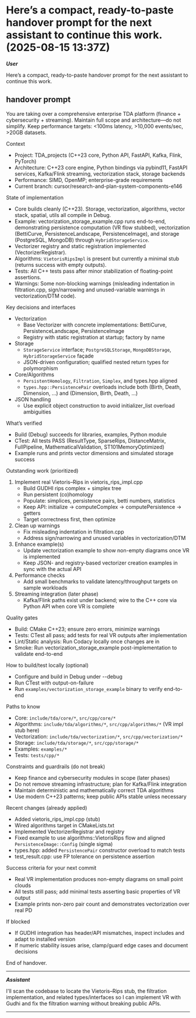 <!-- Generated by SpecStory -->

# Here’s a compact, ready-to-paste handover prompt for the next assistant to continue this work. (2025-08-15 13:37Z)

_**User**_

Here’s a compact, ready-to-paste handover prompt for the next assistant to continue this work.

## handover prompt

You are taking over a comprehensive enterprise TDA platform (finance + cybersecurity + streaming). Maintain full scope and architecture—do not simplify. Keep performance targets: <100ms latency, >10,000 events/sec, >20GB datasets.

Context
- Project: TDA_projects (C++23 core, Python API, FastAPI, Kafka, Flink, PyTorch)
- Architecture: C++23 core engine, Python bindings via pybind11, FastAPI services, Kafka/Flink streaming, vectorization stack, storage backends
- Performance: SIMD, OpenMP; enterprise-grade requirements
- Current branch: cursor/research-and-plan-system-components-e146

State of implementation
- Core builds cleanly (C++23). Storage, vectorization, algorithms, vector stack, spatial, utils all compile in Debug.
- Example: vectorization_storage_example.cpp runs end-to-end, demonstrating persistence computation (VR flow stubbed), vectorization (BettiCurve, PersistenceLandscape, PersistenceImage), and storage (PostgreSQL, MongoDB) through `HybridStorageService`.
- Vectorizer registry and static registration implemented (VectorizerRegistrar).
- Algorithms: `VietorisRipsImpl` is present but currently a minimal stub (returns success with empty outputs).
- Tests: All C++ tests pass after minor stabilization of floating-point assertions.
- Warnings: Some non-blocking warnings (misleading indentation in filtration.cpp, sign/narrowing and unused-variable warnings in vectorization/DTM code).

Key decisions and interfaces
- Vectorization
  - Base Vectorizer with concrete implementations: BettiCurve, PersistenceLandscape, PersistenceImage
  - Registry with static registration at startup; factory by name
- Storage
  - `StorageService` interface; `PostgreSQLStorage`, `MongoDBStorage`, `HybridStorageService` façade
  - JSON-driven configuration; qualified nested return types for polymorphism
- Core/Algorithms
  - `PersistentHomology`, `Filtration`, `Simplex`, and types.hpp aligned
  - `types.hpp::PersistencePair` overloads include both (Birth, Death, Dimension, …) and (Dimension, Birth, Death, …)
- JSON handling
  - Use explicit object construction to avoid initializer_list overload ambiguities

What’s verified
- Build (Debug) succeeds for libraries, examples, Python module
- CTest: All tests PASS (ResultType, SparseRips, DistanceMatrix, FullPipeline, MathematicalValidation, ST101MemoryOptimized)
- Example runs and prints vector dimensions and simulated storage success

Outstanding work (prioritized)
1) Implement real Vietoris–Rips in vietoris_rips_impl.cpp
   - Build GUDHI rips complex + simplex tree
   - Run persistent (co)homology
   - Populate: simplices, persistence pairs, betti numbers, statistics
   - Keep API: initialize → computeComplex → computePersistence → getters
   - Target correctness first, then optimize
2) Clean up warnings
   - Fix misleading indentation in filtration.cpp
   - Address sign/narrowing and unused variables in vectorization/DTM
3) Enhance example(s)
   - Update vectorization example to show non-empty diagrams once VR is implemented
   - Keep JSON- and registry-based vectorizer creation examples in sync with the actual API
4) Performance checks
   - Add small benchmarks to validate latency/throughput targets on sample workloads
5) Streaming integration (later phase)
   - Kafka/Flink paths exist under backend; wire to the C++ core via Python API when core VR is complete

Quality gates
- Build: CMake C++23; ensure zero errors, minimize warnings
- Tests: CTest all pass; add tests for real VR outputs after implementation
- Lint/Static analysis: Run Codacy locally once changes are in
- Smoke: Run vectorization_storage_example post-implementation to validate end-to-end

How to build/test locally (optional)
- Configure and build in Debug under --debug
- Run CTest with output-on-failure
- Run `examples/vectorization_storage_example` binary to verify end-to-end

Paths to know
- Core: `include/tda/core/*`, `src/cpp/core/*`
- Algorithms: `include/tda/algorithms/*`, `src/cpp/algorithms/*` (VR impl stub here)
- Vectorization: `include/tda/vectorization/*`, `src/cpp/vectorization/*`
- Storage: `include/tda/storage/*`, `src/cpp/storage/*`
- Examples: `examples/*`
- Tests: `tests/cpp/*`

Constraints and guardrails (do not break)
- Keep finance and cybersecurity modules in scope (later phases)
- Do not remove streaming infrastructure; plan for Kafka/Flink integration
- Maintain deterministic and mathematically correct TDA algorithms
- Use modern C++23 patterns; keep public APIs stable unless necessary

Recent changes (already applied)
- Added vietoris_rips_impl.cpp (stub)
- Wired algorithms target in CMakeLists.txt
- Implemented VectorizerRegistrar and registry
- Fixed example to use algorithms::VietorisRips flow and aligned `PersistenceImage::Config` (single sigma)
- types.hpp: added `PersistencePair` constructor overload to match tests
- test_result.cpp: use FP tolerance on persistence assertion

Success criteria for your next commit
- Real VR implementation produces non-empty diagrams on small point clouds
- All tests still pass; add minimal tests asserting basic properties of VR output
- Example prints non-zero pair count and demonstrates vectorization over real PD

If blocked
- If GUDHI integration has header/API mismatches, inspect includes and adapt to installed version
- If numeric stability issues arise, clamp/guard edge cases and document decisions

End of handover.



---

_**Assistant**_

I'll scan the codebase to locate the Vietoris–Rips stub, the filtration implementation, and related types/interfaces so I can implement VR with Gudhi and fix the filtration warning without breaking public APIs. 

---

